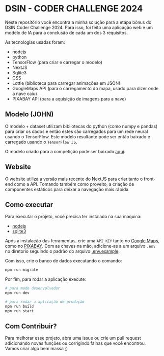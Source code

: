 # DSIN - CODER CHALLENGE 2024

Neste repositório você encontra a minha solução para a etapa bônus do DSIN Coder Challenge 2024.
Para isso, foi feito uma aplicação web e um modelo de IA para a conclusão de cada um dos 3 requisitos.

As tecnologias usadas foram:

- nodejs
- python
- TensorFlow (para criar e carregar o modelo)
- NextJS
- Sqlite3
- CSS
- Lottie (biblioteca para carregar animações em JSON)
- GoogleMaps API (para o carregamento do mapa, usado para dizer onde a nave caiu)
- PIXABAY API (para a aquisição de imagens para a nave)

## Modelo (JOHN)

O modelo + dataset utilizam bibliotecas do python (como numpy e pandas) para criar os dados e então estes são carregados para um rede neural usando o TensorFlow. Este modelo resultante pode ser então baixado e carregado usando o `TensorFlow JS`.

O modelo criado para a competição pode ser baixado [aqui](https://github.com/Dpbm/dsin-coderchallenge-2024/releases/tag/v1.1).

## Website

O website utiliza a versão mais recente do NextJS para criar tanto o front-end como a API. Tomando também como proveito, a criação de componentes estáticos para deixar a navegação mais rápida.

## Como executar

Para executar o projeto, você precisa ter instalado na sua máquina:

- [nodejs](https://nodejs.org/en)
- [sqlite3](https://www.sqlite.org/download.html)

Após a instalação das ferramentas, crie uma `API_KEY` tanto no [Google Maps](https://developers.google.com/maps/documentation/javascript/get-api-key), como no [PIXABAY](https://pixabay.com/api/docs/). Com as chaves na mão, adicione-as a um arquivo `.env` no diretorio seguindo o padrão do arquivo [.env.example](.env.example).

Com isso, crie o banco de dados executando o comando:

```bash
npm run migrate
```

Por fim, para rodar a aplicação execute:

```bash
# para modo desenvolvedor
npm run dev

# para rodar a aplicação de produção
npm run build
npm run start
```

## Com Contribuir?

Para melhorar esse projeto, abra uma issue ou crie um pull request adicionando novas funções ou corrigindo falhas que você encontrou. Vamos criar algo bem massa ;)





